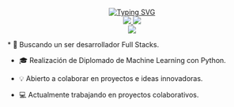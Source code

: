 <p align="center">
<a href="https://github.com/brayamrt">
     <img src="https://readme-typing-svg.demolab.com?font=Georgia&size=18&duration=2000&pause=100&multiline=true&width=500&height=80&lines=Brayam+Ricardo;Systems+Engineer;Back-end+Dev" alt="Typing SVG" />
</a>
<br/>

<a href="https://www.linkedin.com/in/brayam-ricardo/">
    <img src="https://img.shields.io/badge/-Linkedin-blue?style=flat-square&logo=linkedin">
</a>
<a href="mailto:bdricardo71@gmail.com">
    <img src="https://img.shields.io/badge/-Email-red?style=flat-square&logo=gmail&logoColor=white">
</a>

<br/> 
<a href="https://github.com/brayamrt">
    <img src="https://github-stats-alpha.vercel.app/api?username=brayamrt&cc=22272e&tc=37BCF6&ic=fff&bc=0000">
</a>

</p>
* 📖 Buscando un ser desarrollador Full Stacks.

* 🎓 Realización de Diplomado de Machine Learning con Python.

* 💡 Abierto a colaborar en proyectos e ideas innovadoras.

* 💻 Actualmente trabajando en proyectos colaborativos.

